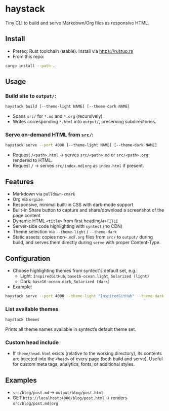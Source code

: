 # haystack

Tiny CLI to build and serve Markdown/Org files as responsive HTML.

## Install

- Prereq: Rust toolchain (stable). Install via https://rustup.rs
- From this repo:

```sh
cargo install --path .
```

## Usage

### Build site to `output/`:

```sh
haystack build [--theme-light NAME] [--theme-dark NAME]
```

- Scans `src/` for `*.md` and `*.org` (recursively).
- Writes corresponding `*.html` into `output/`, preserving subdirectories.

### Serve on-demand HTML from `src/`:

```sh
haystack serve --port 4000 [--theme-light NAME] [--theme-dark NAME]
```

- Request `/<path>.html` → serves `src/<path>.md` or `src/<path>.org` rendered to HTML.
- Request `/` → serves `src/index.md|org` as `index.html` if present.

## Features

- Markdown via `pulldown-cmark`
- Org via `orgize`
- Responsive, minimal built-in CSS with dark-mode support
- Built-in Share button to capture and share/download a screenshot of the page content
- Dynamic HTML `<title>` from first heading/`#+TITLE`
- Server-side code highlighting with `syntect` (no CDN)
- Theme selection via `--theme-light` / `--theme-dark`
- Static assets: copies non-`.md`/`.org` files from `src/` to `output/` during build, and serves them directly during `serve` with proper Content-Type.

## Configuration

- Choose highlighting themes from syntect's default set, e.g.:
  - Light: `InspiredGitHub`, `base16-ocean.light`, `Solarized (light)`
  - Dark: `base16-ocean.dark`, `Solarized (dark)`
- Example:

```sh
haystack serve --port 4000 --theme-light "InspiredGitHub" --theme-dark "Solarized (dark)"
```

### List available themes

```sh
haystack themes
```

Prints all theme names available in syntect’s default theme set.

### Custom head include

- If `theme/head.html` exists (relative to the working directory), its contents are injected into the `<head>` of every page (both build and serve). Useful for custom meta tags, analytics, fonts, or additional styles.

## Examples

- `src/blog/post.md` → `output/blog/post.html`
- GET `http://localhost:4000/blog/post.html` → renders `src/blog/post.md|org`
